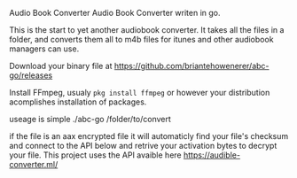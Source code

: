 Audio Book Converter
Audio Book Converter writen in go.

This is the start to yet another audiobook converter.
It takes all the files in a folder, and converts them all to m4b files for itunes and other audiobook managers can use.

Download your binary file at https://github.com/briantehowenerer/abc-go/releases

Install FFmpeg, usualy `pkg install ffmpeg` or however your distribution acomplishes installation of packages.

useage is simple ./abc-go /folder/to/convert

if the file is an aax encrypted file it will automaticly find your file's checksum and connect to the API below and retrive your activation bytes to decrypt your file.
This project uses the API avaible here https://audible-converter.ml/
